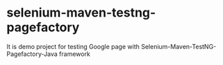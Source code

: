 # selenium-maven-testng-pagefactory
It is demo project for testing Google page with Selenium-Maven-TestNG-Pagefactory-Java framework
